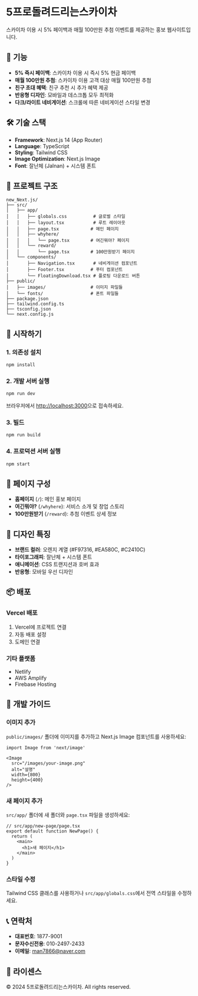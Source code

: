 # 5프로돌려드리는스카이차

스카이차 이용 시 5% 페이백과 매월 100만원 추첨 이벤트를 제공하는 홍보 웹사이트입니다.

## 🚀 기능

- **5% 즉시 페이백**: 스카이차 이용 시 즉시 5% 현금 페이백
- **매월 100만원 추첨**: 스카이차 이용 고객 대상 매월 100만원 추첨
- **친구 초대 혜택**: 친구 추천 시 추가 혜택 제공
- **반응형 디자인**: 모바일과 데스크톱 모두 최적화
- **다크/라이트 네비게이션**: 스크롤에 따른 네비게이션 스타일 변경

## 🛠️ 기술 스택

- **Framework**: Next.js 14 (App Router)
- **Language**: TypeScript
- **Styling**: Tailwind CSS
- **Image Optimization**: Next.js Image
- **Font**: 잘난체 (Jalnan) + 시스템 폰트

## 📁 프로젝트 구조

```
new_Next.js/
├── src/
│   ├── app/
│   │   ├── globals.css          # 글로벌 스타일
│   │   ├── layout.tsx           # 루트 레이아웃
│   │   ├── page.tsx            # 메인 페이지
│   │   ├── whyhere/
│   │   │   └── page.tsx        # 여긴뭐야? 페이지
│   │   └── reward/
│   │       └── page.tsx        # 100만원받기 페이지
│   └── components/
│       ├── Navigation.tsx       # 네비게이션 컴포넌트
│       ├── Footer.tsx          # 푸터 컴포넌트
│       └── FloatingDownload.tsx # 플로팅 다운로드 버튼
├── public/
│   ├── images/                 # 이미지 파일들
│   └── fonts/                  # 폰트 파일들
├── package.json
├── tailwind.config.ts
├── tsconfig.json
└── next.config.js
```

## 🚀 시작하기

### 1. 의존성 설치

```bash
npm install
```

### 2. 개발 서버 실행

```bash
npm run dev
```

브라우저에서 [http://localhost:3000](http://localhost:3000)으로 접속하세요.

### 3. 빌드

```bash
npm run build
```

### 4. 프로덕션 서버 실행

```bash
npm start
```

## 📱 페이지 구성

- **홈페이지** (`/`): 메인 홍보 페이지
- **여긴뭐야?** (`/whyhere`): 서비스 소개 및 창업 스토리
- **100만원받기** (`/reward`): 추첨 이벤트 상세 정보

## 🎨 디자인 특징

- **브랜드 컬러**: 오렌지 계열 (#F97316, #EA580C, #C2410C)
- **타이포그래피**: 잘난체 + 시스템 폰트
- **애니메이션**: CSS 트랜지션과 호버 효과
- **반응형**: 모바일 우선 디자인

## 📦 배포

### Vercel 배포

1. Vercel에 프로젝트 연결
2. 자동 배포 설정
3. 도메인 연결

### 기타 플랫폼

- Netlify
- AWS Amplify
- Firebase Hosting

## 🔧 개발 가이드

### 이미지 추가

`public/images/` 폴더에 이미지를 추가하고 Next.js Image 컴포넌트를 사용하세요:

```tsx
import Image from 'next/image'

<Image
  src="/images/your-image.png"
  alt="설명"
  width={800}
  height={400}
/>
```

### 새 페이지 추가

`src/app/` 폴더에 새 폴더와 `page.tsx` 파일을 생성하세요:

```tsx
// src/app/new-page/page.tsx
export default function NewPage() {
  return (
    <main>
      <h1>새 페이지</h1>
    </main>
  )
}
```

### 스타일 수정

Tailwind CSS 클래스를 사용하거나 `src/app/globals.css`에서 전역 스타일을 수정하세요.

## 📞 연락처

- **대표번호**: 1877-9001
- **문자수신전용**: 010-2497-2433
- **이메일**: man7866@naver.com

## 📄 라이센스

© 2024 5프로돌려드리는스카이차. All rights reserved. 